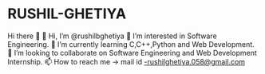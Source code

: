 # RUSHIL-GHETIYA

Hi there 👋
👋 Hi, I’m @rushilbghetiya
👀 I’m interested in Software Engineering.
🌱 I’m currently learning C,C++,Python and Web Development.
💞️ I’m looking to collaborate on Software Engineering and Web Development Internship.
📫 How to reach me -> mail id -rushilghetiya.058@gmail.com
